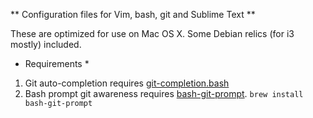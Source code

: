 ** Configuration files for Vim, bash, git and Sublime Text **

These are optimized for use on Mac OS X. Some Debian relics (for i3 mostly) included.

* Requirements *
1. Git auto-completion requires [git-completion.bash](https://github.com/git/git/blob/master/contrib/completion/git-completion.bash)
2. Bash prompt git awareness requires [bash-git-prompt](https://github.com/magicmonty/bash-git-prompt).
   `brew install bash-git-prompt` 
